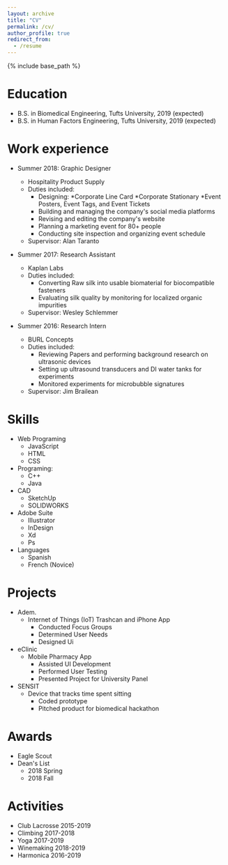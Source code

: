 ```yaml
---
layout: archive
title: "CV"
permalink: /cv/
author_profile: true
redirect_from:
  - /resume
---
```


{% include base_path %}

Education
======
* B.S. in Biomedical Engineering, Tufts University, 2019 (expected)
* B.S. in Human Factors Engineering, Tufts University, 2019 (expected)

Work experience
======
* Summer 2018: Graphic Designer
  * Hospitality Product Supply
  * Duties included:
    * Designing:
      *Corporate Line Card
      *Corporate Stationary
      *Event Posters, Event Tags, and Event Tickets
    * Building and managing the company's social media platforms
    * Revising and editing the company's website
    * Planning a marketing event for 80+ people
    * Conducting site inspection and organizing event schedule
  * Supervisor: Alan Taranto

* Summer 2017: Research Assistant
  * Kaplan Labs
  * Duties included:
    * Converting Raw silk into usable biomaterial for biocompatible fasteners
    * Evaluating silk quality by monitoring for localized organic impurities
  * Supervisor: Wesley Schlemmer 
  
* Summer 2016: Research Intern
  * BURL Concepts
  * Duties included: 
    * Reviewing Papers and performing background research on ultrasonic devices
    * Setting up ultrasound transducers and DI water tanks for experiments
    * Monitored experiments for microbubble signatures
  * Supervisor: Jim Brailean 
  
Skills
======
* Web Programing
  * JavaScript
  * HTML
  * CSS
* Programing:
  * C++
  * Java
* CAD
  * SketchUp
  * SOLIDWORKS
* Adobe Suite
  * Illustrator
  * InDesign
  * Xd
  * Ps
* Languages
  * Spanish
  * French (Novice)

Projects
======
* Adem.
  * Internet of Things (IoT) Trashcan and iPhone App
    * Conducted Focus Groups
    * Determined User Needs
    * Designed Ui
* eClinic
  * Mobile Pharmacy App
    * Assisted UI Development
    * Performed User Testing
    * Presented Project for University Panel
* SENSIT
  * Device that tracks time spent sitting
    * Coded prototype
    * Pitched product for biomedical hackathon
  
  
Awards
======
* Eagle Scout
* Dean's List
  * 2018 Spring
  * 2018 Fall
  
Activities
======
* Club Lacrosse 2015-2019
* Climbing 2017-2018
* Yoga 2017-2019
* Winemaking 2018-2019
* Harmonica 2016-2019
